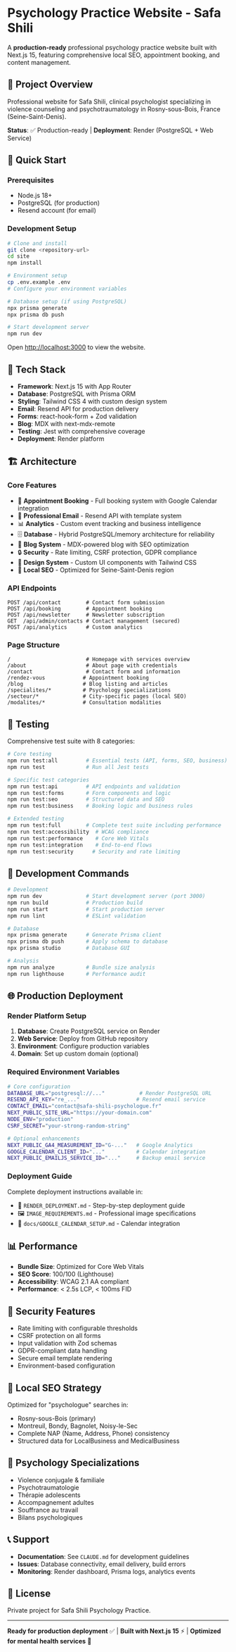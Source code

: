 # Psychology Practice Website - Safa Shili

A **production-ready** professional psychology practice website built with Next.js 15, featuring comprehensive local SEO, appointment booking, and content management.

## 🎯 Project Overview

Professional website for Safa Shili, clinical psychologist specializing in violence counseling and psychotraumatology in Rosny-sous-Bois, France (Seine-Saint-Denis).

**Status**: ✅ Production-ready | **Deployment**: Render (PostgreSQL + Web Service)

## 🚀 Quick Start

### Prerequisites
- Node.js 18+ 
- PostgreSQL (for production)
- Resend account (for email)

### Development Setup

```bash
# Clone and install
git clone <repository-url>
cd site
npm install

# Environment setup
cp .env.example .env
# Configure your environment variables

# Database setup (if using PostgreSQL)
npx prisma generate
npx prisma db push

# Start development server
npm run dev
```

Open [http://localhost:3000](http://localhost:3000) to view the website.

## 📁 Tech Stack

- **Framework**: Next.js 15 with App Router
- **Database**: PostgreSQL with Prisma ORM
- **Styling**: Tailwind CSS 4 with custom design system
- **Email**: Resend API for production delivery
- **Forms**: react-hook-form + Zod validation
- **Blog**: MDX with next-mdx-remote
- **Testing**: Jest with comprehensive coverage
- **Deployment**: Render platform

## 🏗️ Architecture

### Core Features
- 📅 **Appointment Booking** - Full booking system with Google Calendar integration
- 📧 **Professional Email** - Resend API with template system
- 📊 **Analytics** - Custom event tracking and business intelligence
- 🗄️ **Database** - Hybrid PostgreSQL/memory architecture for reliability
- 📝 **Blog System** - MDX-powered blog with SEO optimization
- 🔒 **Security** - Rate limiting, CSRF protection, GDPR compliance
- 🎨 **Design System** - Custom UI components with Tailwind CSS
- 📍 **Local SEO** - Optimized for Seine-Saint-Denis region

### API Endpoints
```
POST /api/contact        # Contact form submission
POST /api/booking        # Appointment booking
POST /api/newsletter     # Newsletter subscription
GET  /api/admin/contacts # Contact management (secured)
POST /api/analytics      # Custom analytics
```

### Page Structure
```
/                        # Homepage with services overview
/about                   # About page with credentials
/contact                 # Contact form and information
/rendez-vous            # Appointment booking
/blog                   # Blog listing and articles
/specialites/*          # Psychology specializations
/secteur/*              # City-specific pages (local SEO)
/modalites/*            # Consultation modalities
```

## 🧪 Testing

Comprehensive test suite with 8 categories:

```bash
# Core testing
npm run test:all         # Essential tests (API, forms, SEO, business)
npm run test             # Run all Jest tests

# Specific test categories
npm run test:api         # API endpoints and validation
npm run test:forms       # Form components and logic
npm run test:seo         # Structured data and SEO
npm run test:business    # Booking logic and business rules

# Extended testing
npm run test:full        # Complete test suite including performance
npm run test:accessibility  # WCAG compliance
npm run test:performance    # Core Web Vitals
npm run test:integration    # End-to-end flows
npm run test:security      # Security and rate limiting
```

## 🔧 Development Commands

```bash
# Development
npm run dev              # Start development server (port 3000)
npm run build            # Production build
npm run start            # Start production server
npm run lint             # ESLint validation

# Database
npx prisma generate      # Generate Prisma client
npx prisma db push       # Apply schema to database
npx prisma studio        # Database GUI

# Analysis
npm run analyze          # Bundle size analysis
npm run lighthouse       # Performance audit
```

## 🌐 Production Deployment

### Render Platform Setup

1. **Database**: Create PostgreSQL service on Render
2. **Web Service**: Deploy from GitHub repository
3. **Environment**: Configure production variables
4. **Domain**: Set up custom domain (optional)

### Required Environment Variables

```bash
# Core configuration
DATABASE_URL="postgresql://..."           # Render PostgreSQL URL
RESEND_API_KEY="re_..."                  # Resend email service
CONTACT_EMAIL="contact@safa-shili-psychologue.fr"
NEXT_PUBLIC_SITE_URL="https://your-domain.com"
NODE_ENV="production"
CSRF_SECRET="your-strong-random-string"

# Optional enhancements
NEXT_PUBLIC_GA4_MEASUREMENT_ID="G-..."   # Google Analytics
GOOGLE_CALENDAR_CLIENT_ID="..."          # Calendar integration
NEXT_PUBLIC_EMAILJS_SERVICE_ID="..."     # Backup email service
```

### Deployment Guide

Complete deployment instructions available in:
- 📖 `RENDER_DEPLOYMENT.md` - Step-by-step deployment guide
- 🖼️ `IMAGE_REQUIREMENTS.md` - Professional image specifications
- 📅 `docs/GOOGLE_CALENDAR_SETUP.md` - Calendar integration

## 📊 Performance

- **Bundle Size**: Optimized for Core Web Vitals
- **SEO Score**: 100/100 (Lighthouse)
- **Accessibility**: WCAG 2.1 AA compliant
- **Performance**: < 2.5s LCP, < 100ms FID

## 🔐 Security Features

- Rate limiting with configurable thresholds
- CSRF protection on all forms
- Input validation with Zod schemas
- GDPR-compliant data handling
- Secure email template rendering
- Environment-based configuration

## 📱 Local SEO Strategy

Optimized for "psychologue" searches in:
- Rosny-sous-Bois (primary)
- Montreuil, Bondy, Bagnolet, Noisy-le-Sec
- Complete NAP (Name, Address, Phone) consistency
- Structured data for LocalBusiness and MedicalBusiness

## 🏥 Psychology Specializations

- Violence conjugale & familiale
- Psychotraumatologie
- Thérapie adolescents
- Accompagnement adultes
- Souffrance au travail
- Bilans psychologiques

## 📞 Support

- **Documentation**: See `CLAUDE.md` for development guidelines
- **Issues**: Database connectivity, email delivery, build errors
- **Monitoring**: Render dashboard, Prisma logs, analytics events

## 📄 License

Private project for Safa Shili Psychology Practice.

---

**Ready for production deployment** ✅ | **Built with Next.js 15** ⚡ | **Optimized for mental health services** 🧠